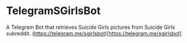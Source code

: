 # TelegramSGirlsBot
A Telegram Bot that retrieves Suicide Girls pictures from Suicide Girls subreddit. (https://telegram.me/sgirlsbot)[https://telegram.me/sgirlsbot]
